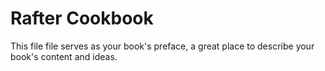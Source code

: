 # Rafter Cookbook

This file file serves as your book's preface, a great place to describe your book's content and ideas.

